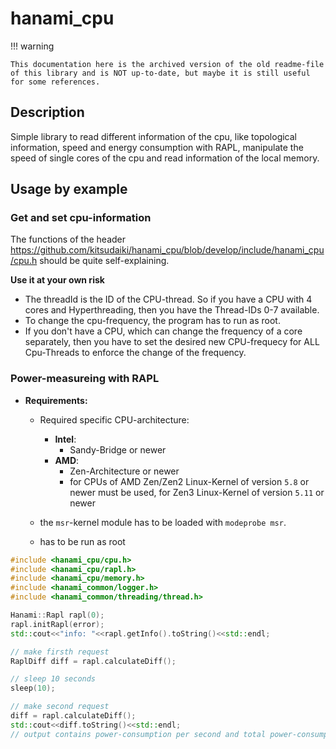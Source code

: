 # hanami_cpu

!!! warning

    This documentation here is the archived version of the old readme-file of this library and is NOT up-to-date, but maybe it is still useful for some references.

## Description

Simple library to read different information of the cpu, like topological information, speed and
energy consumption with RAPL, manipulate the speed of single cores of the cpu and read information
of the local memory.

## Usage by example

### Get and set cpu-information

The functions of the header
https://github.com/kitsudaiki/hanami_cpu/blob/develop/include/hanami_cpu/cpu.h should be quite
self-explaining.

**Use it at your own risk**

-   The threadId is the ID of the CPU-thread. So if you have a CPU with 4 cores and Hyperthreading,
    then you have the Thread-IDs 0-7 available.
-   To change the cpu-frequency, the program has to run as root.
-   If you don't have a CPU, which can change the frequency of a core separately, then you have to
    set the desired new CPU-frequecy for ALL Cpu-Threads to enforce the change of the frequency.

### Power-measureing with RAPL

-   **Requirements:**

    -   Required specific CPU-architecture:

        -   **Intel**:
            -   Sandy-Bridge or newer
        -   **AMD**:
            -   Zen-Architecture or newer
            -   for CPUs of AMD Zen/Zen2 Linux-Kernel of version `5.8` or newer must be used, for
                Zen3 Linux-Kernel of version `5.11` or newer

    -   the `msr`-kernel module has to be loaded with `modeprobe msr`.
    -   has to be run as root

```cpp
#include <hanami_cpu/cpu.h>
#include <hanami_cpu/rapl.h>
#include <hanami_cpu/memory.h>
#include <hanami_common/logger.h>
#include <hanami_common/threading/thread.h>

Hanami::Rapl rapl(0);
rapl.initRapl(error);
std::cout<<"info: "<<rapl.getInfo().toString()<<std::endl;

// make firsth request
RaplDiff diff = rapl.calculateDiff();

// sleep 10 seconds
sleep(10);

// make second request
diff = rapl.calculateDiff();
std::cout<<diff.toString()<<std::endl;
// output contains power-consumption per second and total power-consumption within the 10 seconds
```
